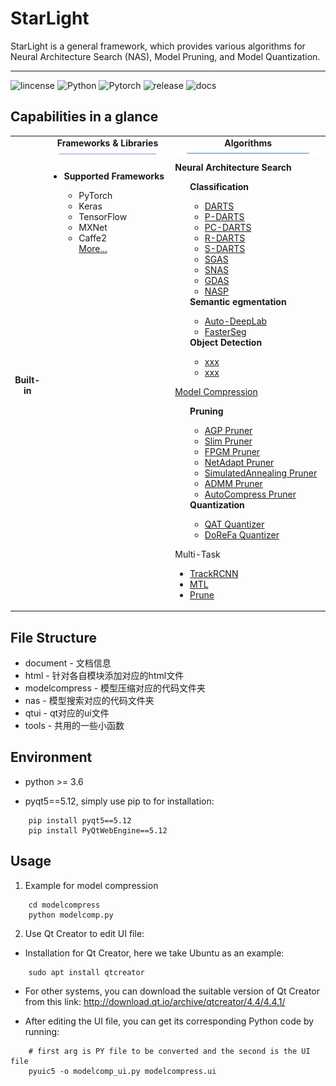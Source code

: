 # StarLight
StarLight is a general framework, which provides various algorithms for Neural Architecture Search (NAS), Model Pruning, and Model Quantization. 

[comment]: <> (![image-20201206193807891]&#40;./docs/img/ans.png&#41;)

-----------

![lincense](https://img.shields.io/badge/license-MIT-brightgreen)
![Python](https://img.shields.io/badge/Python-%3E%3D3.6-important)
![Pytorch](https://img.shields.io/badge/PyTorch-%3E%3D1.0-important)
![release](https://img.shields.io/badge/release-v1.0-informational)
![docs](https://img.shields.io/badge/docs-updating-ff69b4)

## Capabilities in a glance

<table>
  <tbody>
    <tr align="center" valign="bottom">
    <td>
      </td>
      <td>
        <b>Frameworks & Libraries</b>
        <img src="docs/img/bar.png"/>
      </td>
      <td>
        <b>Algorithms</b>
        <img src="docs/img/bar.png"/>
      </td>
    </tr>
    </tr>
    <tr valign="top">
    <td align="center" valign="middle">
    <b>Built-in</b>
      </td>
      <td>
      <ul><li><b>Supported Frameworks</b></li>
        <ul>
          <li>PyTorch</li>
          <li>Keras</li>
          <li>TensorFlow</li>
          <li>MXNet</li>
          <li>Caffe2</li>
          <a href="docs/en_US/SupportedFramework_Library.rst">More...</a><br/>
        </ul>
        </ul>
      </td>
      <td align="left" >
        <b>Neural Architecture Search</b>
        <ul>
          <b>Classification</b>
          <ul>
            <li><a href="docs/classification/DARTS.md">DARTS</a></li>
            <li><a href="docs/classification/P-DARTS.md">P-DARTS</a></li>
            <li><a href="docs/classification/PC-DARTS.md">PC-DARTS</a></li>
            <li><a href="docs/classification/R-DARTS.md">R-DARTS</a></li>
            <li><a href="docs/classification/S-DARTS.md">S-DARTS</a></li>
            <li><a href="docs/classification/SGAS.md">SGAS</a></li>
            <li><a href="docs/classification/SNAS.md">SNAS</a></li>
            <li><a href="docs/classification/GDAS.md">GDAS</a></li>
            <li><a href="docs/classification/NASP.md">NASP</a></li>
            </ul>
          <b>Semantic egmentation</b>
          <ul>
            <li><a href="docs/segmentation/Auto-DeepLab.md">Auto-DeepLab</a></li>
            <li><a href="docs/segmentation/FasterSeg.md">FasterSeg</a></li>
          </ul>
          <b>Object Detection</b>
            <ul>
              <li><a href="docs/en_US/Tuner/BuiltinTuner.rst#BOHB">xxx</a></li>
              <li><a href="docs/en_US/Tuner/BuiltinTuner.rst#TPE">xxx</a></li>
            </ul>
        </ul>
          <a href="docs/compression/compression.md">Model Compression</a>
          <ul>
            <b>Pruning</b>
            <ul>
              <li><a href="docs/en_US/Compression/Pruner.rst#agp-pruner">AGP Pruner</a></li>
              <li><a href="docs/en_US/Compression/Pruner.rst#slim-pruner">Slim Pruner</a></li>
              <li><a href="docs/en_US/Compression/Pruner.rst#fpgm-pruner">FPGM Pruner</a></li>
              <li><a href="docs/en_US/Compression/Pruner.rst#netadapt-pruner">NetAdapt Pruner</a></li>
              <li><a href="docs/en_US/Compression/Pruner.rst#simulatedannealing-pruner">SimulatedAnnealing Pruner</a></li>
              <li><a href="docs/en_US/Compression/Pruner.rst#admm-pruner">ADMM Pruner</a></li>
              <li><a href="docs/en_US/Compression/Pruner.rst#autocompress-pruner">AutoCompress Pruner</a></li>
            </ul>
            <b>Quantization</b>
            <ul>
              <li><a href="docs/en_US/Compression/Quantizer.rst#qat-quantizer">QAT Quantizer</a></li>
              <li><a href="docs/en_US/Compression/Quantizer.rst#dorefa-quantizer">DoReFa Quantizer</a></li>
            </ul>
          </ul>
          <a>Multi-Task</a>
            <ul>
              <li><a href="docs/multi-task/TrackRCNN.md">TrackRCNN</a></li>
              <li><a href="docs/multi-task/MTL.md">MTL</a></li>
              <li><a href="docs/multi-task/Prune.md">Prune</a></li>
            </ul>
            
[comment]: <> (      </td>)

[comment]: <> (    </tr>)
  </tbody>
</table>

## File Structure

- document - 文档信息
- html - 针对各自模块添加对应的html文件
- modelcompress - 模型压缩对应的代码文件夹
- nas - 模型搜索对应的代码文件夹
- qtui - qt对应的ui文件
- tools - 共用的一些小函数


## Environment


- python >= 3.6

- pyqt5==5.12, simply use pip to for installation: 

```shell
    pip install pyqt5==5.12
    pip install PyQtWebEngine==5.12	
```

## Usage

1. Example for model compression
```shell
    cd modelcompress
    python modelcomp.py
```

2. Use Qt Creator to edit UI file:

- Installation for Qt Creator, here we take Ubuntu as an example:

```shell
    sudo apt install qtcreator
```

- For other systems, you can download the suitable version of Qt Creator from this link: <http://download.qt.io/archive/qtcreator/4.4/4.4.1/>

- After editing the UI file, you can get its corresponding Python code by running:

```shell
    # first arg is PY file to be converted and the second is the UI file
    pyuic5 -o modelcomp_ui.py modelcompress.ui 
```


